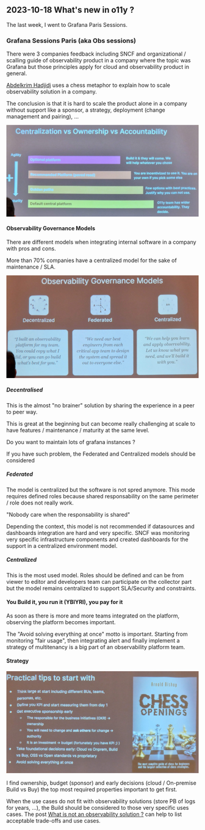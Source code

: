 ## 2023-10-18 What's new in o11y ?

The last week, I went to Grafana Paris Sessions.

### Grafana Sessions Paris (aka Obs sessions)

There were 3 companies feedback including SNCF and organizational / scalling guide of observability product in a company where the topic was Grafana but those principles apply for cloud and observability product in general.

[Abdelkrim Hadjidj](https://grafana.com/author/abdelkrim_hadjidj/) uses a chess metaphor to explain how to scale observability solution in a company.

The conclusion is that it is hard to scale the product alone in a company without support like a sponsor, a strategy, deployment (change management and pairing), ...

![Centralization vs Ownership vs Accoutability](./20231012_145502.jpg)
#### Observability Governance Models
There are different models when integrating internal software in a company with pros and cons.

More than 70% companies have a centralized model for the sake of maintenance / SLA.

![Observability Governance Models](./20231012_145201.jpg)

##### Decentralised
This is the almost "no brainer" solution by sharing the experience in a peer to peer way.

This is great at the beginning but can become really challenging at scale to have features / maintenance / maturity at the same level.

Do you want to maintain lots of grafana instances ?

If you have such problem, the Federated and Centralized models should be considered

##### Federated
The model is centralized but the software is not spred anymore.
This mode requires defined roles because shared responsability on the same perimeter / role does not really work.

"Nobody care when the responsability is shared"

Depending the context, this model is not recommended if datasources and dashboards integration are hard and very specific. SNCF was monitoring very specific infrastructure components and created dashboards for the support in a centralized environment model.

##### Centralized
This is the most used model.
Roles should be defined and can be from viewer to editor and developers team can participate on the collector part but the model remains centralized to support SLA/Security and constraints.

#### You Build it, you run it (YBIYRI), you pay for it
As soon as there is more and more teams integrated on the platform, observing the platform becomes important.

The "Avoid solving everything at once" motto is important. Starting from monitoring "fair usage", then integrating alert and finally implement a strategy of multitenancy is a big part of an observability platform team.

#### Strategy

![Practical tips to start with](./20231012_144724.jpg)

I find ownership, budget (sponsor) and early decisions (cloud / On-premise Build vs Buy) the top most required properties important to get first.

When the use cases do not fit with observability solutions (store PB of logs for years, ...), the Build should be considered to those very specific uses cases. The post [What is not an observability solution ?](./../What_is_not_an_o11y_solution.md) can help to list acceptable trade-offs and use cases.
